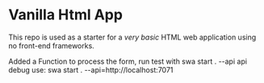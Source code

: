 # Vanilla Html App

This repo is used as a starter for a _very basic_ HTML web application using no front-end frameworks.

Added a Function to process the form, run test with swa start . --api api
debug use: swa start . --api=http://localhost:7071